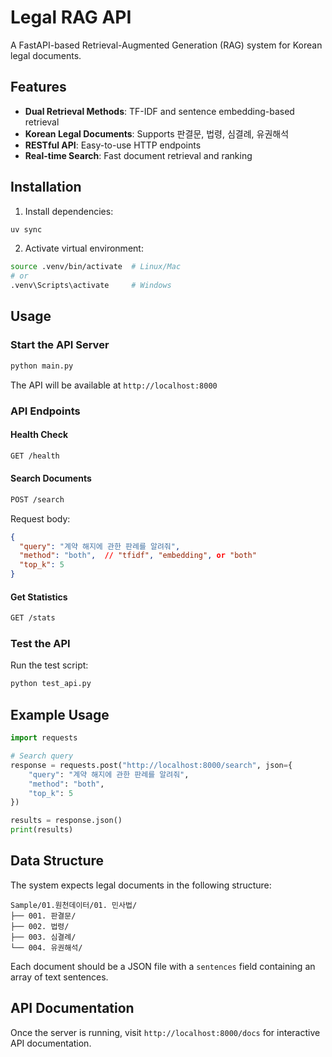 # Legal RAG API

A FastAPI-based Retrieval-Augmented Generation (RAG) system for Korean legal documents.

## Features

- **Dual Retrieval Methods**: TF-IDF and sentence embedding-based retrieval
- **Korean Legal Documents**: Supports 판결문, 법령, 심결례, 유권해석
- **RESTful API**: Easy-to-use HTTP endpoints
- **Real-time Search**: Fast document retrieval and ranking

## Installation

1. Install dependencies:
```bash
uv sync
```

2. Activate virtual environment:
```bash
source .venv/bin/activate  # Linux/Mac
# or
.venv\Scripts\activate     # Windows
```

## Usage

### Start the API Server

```bash
python main.py
```

The API will be available at `http://localhost:8000`

### API Endpoints

#### Health Check
```bash
GET /health
```

#### Search Documents
```bash
POST /search
```

Request body:
```json
{
  "query": "계약 해지에 관한 판례를 알려줘",
  "method": "both",  // "tfidf", "embedding", or "both"
  "top_k": 5
}
```

#### Get Statistics
```bash
GET /stats
```

### Test the API

Run the test script:
```bash
python test_api.py
```

## Example Usage

```python
import requests

# Search query
response = requests.post("http://localhost:8000/search", json={
    "query": "계약 해지에 관한 판례를 알려줘",
    "method": "both",
    "top_k": 5
})

results = response.json()
print(results)
```

## Data Structure

The system expects legal documents in the following structure:
```
Sample/01.원천데이터/01. 민사법/
├── 001. 판결문/
├── 002. 법령/
├── 003. 심결례/
└── 004. 유권해석/
```

Each document should be a JSON file with a `sentences` field containing an array of text sentences.

## API Documentation

Once the server is running, visit `http://localhost:8000/docs` for interactive API documentation.